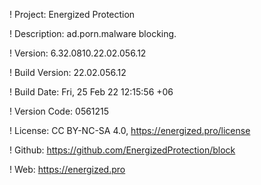 ! Project: Energized Protection

! Description: ad.porn.malware blocking.

! Version: 6.32.0810.22.02.056.12

! Build Version: 22.02.056.12

! Build Date: Fri, 25 Feb 22 12:15:56 +06

! Version Code: 0561215

! License: CC BY-NC-SA 4.0, https://energized.pro/license

! Github: https://github.com/EnergizedProtection/block

! Web: https://energized.pro
